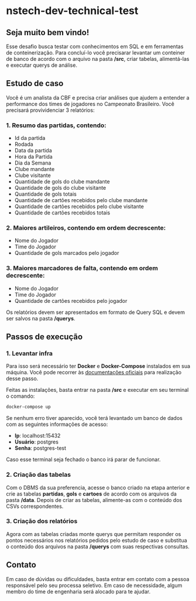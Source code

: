 # nstech-dev-technical-test

## Seja muito bem vindo!

Esse desafio busca testar com conhecimentos em SQL e em ferramentas de conteinerização. Para concluí-lo você precisarar levantar um conteiner de banco de acordo com o arquivo na pasta **/src**, criar tabelas, alimentá-las e executar querys de análise.

## Estudo de caso
Você é um analista da CBF e precisa criar análises que ajudem a entender a performance dos times de jogadores no Campeonato Brasileiro. Você precisará provividenciar 3 relatórios:

### 1. Resumo das partidas, contendo:
- Id da partida
- Rodada
- Data da partida
- Hora da Partida
- Dia da Semana
- Clube mandante
- Clube visitante
- Quantidade de gols do clube mandante
- Quantidade de gols do clube visitante
- Quantidade de gols totais
- Quantidade de cartões recebidos pelo clube mandante
- Quantidade de cartões recebidos pelo clube visitante
- Quantidade de cartões recebidos totais

### 2. Maiores artileiros, contendo em ordem decrescente:
- Nome do Jogador
- Time do Jogador
- Quantidade de gols marcados pelo jogador

### 3. Maiores marcadores de falta, contendo em ordem decrescente:
- Nome do Jogador
- Time do Jogador
- Quantidade de cartões recebidos pelo jogador

Os relatórios devem ser apresentados em formato de Query SQL e devem ser salvos na pasta **/querys**.

## Passos de execução

### 1. Levantar infra
Para isso será necessário ter **Docker** e **Docker-Compose** instalados em sua máquina. Você pode recorrer às [documentações oficiais](https://docs.docker.com/) para realização desse passo.

Feitas as instalações, basta entrar na pasta **/src** e executar em seu terminal o comando:
```cmd
docker-compose up
```
Se nenhum erro tiver aparecido, você terá levantado um banco de dados com as seguintes informações de acesso:
- **Ip**: localhost:15432
- **Usuário**: postgres
- **Senha**: postgres-test

Caso esse terminal seja fechado o banco irá parar de funcionar.

### 2. Criação das tabelas
Com o DBMS da sua preferencia, acesse o banco criado na etapa anterior e crie as tabelas **partidas**, **gols** e **cartoes** de acordo com os arquivos da pasta **/data**. Depois de criar as tabelas, alimente-as com o conteúdo dos CSVs correspondentes.

### 3. Criação dos relatórios
Agora com as tabelas criadas monte querys que permitam responder os pontos necessários nos relatórios pedidos pelo estudo de caso e substitua o conteúdo dos arquivos na pasta **/querys** com suas respectivas consultas.

## Contato
Em caso de dúvidas ou dificuldades, basta entrar em contato com a pessoa responsável pelo seu processa seletivo. Em caso de necessidade, algum membro do time de engenharia será alocado para te ajudar.